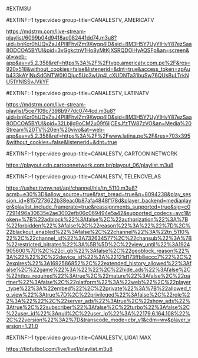 #EXTM3U

#EXTINF:-1 type:video group-title=CANALESTV, AMERICATV

https://mdstrm.com/live-stream-playlist/6099b04d9418ac082441dd74.m3u8?uid=bnKcr0hUQvZaJ4PIIIFhvlZm9Kwgg4lD&sid=8M3H5Y7UyYIHvY87ezSaa8ODCOA5BYUl&pid=3vGgkctnV1Ho8yMtKjXSRQDOlHyAQSFp&an=screen&at=web-app&av=v5.2.358&ref=https%3A%2F%2Ftvgo.americatv.com.pe%2F&res=920x518&without_cookies=false&listenerid=&dnt=true&access_token=zpAub433kAYjNuSdGNTW0KIQjuc5Uc3wUq4LcXUDNTa31buSw76QUsBuLTrkNU51YNlSSvJVkYF

#EXTINF:-1 type:video group-title=CANALESTV, LATINATV

https://mdstrm.com/live-stream-playlist/5ce7109c7398b977dc0744cd.m3u8?uid=bnKcr0hUQvZaJ4PIIIFhvlZm9Kwgg4lD&sid=8M3H5Y7UyYIHvY87ezSaa8ODCOA5BYUl&pid=32LbjIg9oCM2u09f6ljCEsJfzTW87zVO&an=Media%20Stream%20TV%20en%20vivo&at=web-app&av=v5.2.358&ref=https%3A%2F%2Fwww.latina.pe%2F&res=703x395&without_cookies=false&listenerid=&dnt=true

#EXTINF:-1 type:video group-title=CANALESTV, CARTOON NETWORK

https://playout.cdn.cartoonnetwork.com.br/playout_06/playlist.m3u8

#EXTINF:-1 type:video group-title=CANALESTV, TELENOVELAS

https://usher.ttvnw.net/api/channel/hls/tn_5110.m3u8?acmb=e30%3D&allow_source=true&fast_bread=true&p=8094238&play_session_id=8157273622b38eac0b87afa4848f178d&player_backend=mediaplayer&playlist_include_framerate=true&reassignments_supported=true&sig=c07291496a30635e2ae3002efb06c069494e5a42&supported_codecs=avc1&token=%7B%22adblock%22%3Afalse%2C%22authorization%22%3A%7B%22forbidden%22%3Afalse%2C%22reason%22%3A%22%22%7D%2C%22blackout_enabled%22%3Afalse%2C%22channel%22%3A%22tn_5110%22%2C%22channel_id%22%3A732634577%2C%22chansub%22%3A%7B%22restricted_bitrates%22%3A%5B%5D%2C%22view_until%22%3A1924905600%7D%2C%22ci_gb%22%3Afalse%2C%22geoblock_reason%22%3A%22%22%2C%22device_id%22%3A%22121d173ffb8eccc7%22%2C%22expires%22%3A1692586852%2C%22extended_history_allowed%22%3Afalse%2C%22game%22%3A%22%22%2C%22hide_ads%22%3Afalse%2C%22https_required%22%3Atrue%2C%22mature%22%3Afalse%2C%22partner%22%3Afalse%2C%22platform%22%3A%22web%22%2C%22player_type%22%3A%22embed%22%2C%22private%22%3A%7B%22allowed_to_view%22%3Atrue%7D%2C%22privileged%22%3Afalse%2C%22role%22%3A%22%22%2C%22server_ads%22%3Atrue%2C%22show_ads%22%3Atrue%2C%22subscriber%22%3Afalse%2C%22turbo%22%3Afalse%2C%22user_id%22%3Anull%2C%22user_ip%22%3A%22179.6.164.108%22%2C%22version%22%3A2%7D&transcode_mode=cbr_v1&cdm=wv&player_version=1.21.0

#EXTINF:-1 type:video group-title=CANALESTV, LIGA1 MAX

https://tiofutbol.com/live/live1/playlist.m3u8

